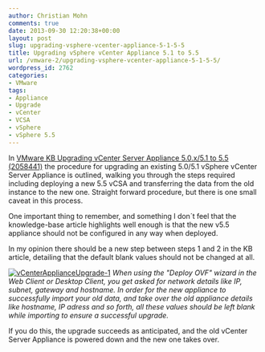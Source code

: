 ```yaml
---
author: Christian Mohn
comments: true
date: 2013-09-30 12:20:38+00:00
layout: post
slug: upgrading-vsphere-vcenter-appliance-5-1-5-5
title: Upgrading vSphere vCenter Appliance 5.1 to 5.5
url: /vmware-2/upgrading-vsphere-vcenter-appliance-5-1-5-5/
wordpress_id: 2762
categories:
- VMware
tags:
- Appliance
- Upgrade
- vCenter
- VCSA
- vSphere
- vSphere 5.5
---
```


In [VMware KB Upgrading vCenter Server Appliance 5.0.x/5.1 to 5.5 (2058441)](http://kb.vmware.com/selfservice/microsites/search.do?language=en_US&cmd=displayKC&externalId=2058441) the procedure for upgrading an existing 5.0/5.1 vSphere vCenter Server Appliance is outlined, walking you through the steps required including deploying a new 5.5 vCSA and transferring the data from the old instance to the new one. Straight forward procedure, but there is one small caveat in this process.

One important thing to remember, and something I don´t feel that the knowledge-base article highlights well enough is that the new v5.5 appliance should not be configured in any way when deployed.

In my opinion there should be a new step between steps 1 and 2 in the KB article, detailing that the default blank values should not be changed at all.

[![vCenterApplianceUpgrade-1](/img/vCenterApplianceUpgrade-1-150x150.png)](/img/vCenterApplianceUpgrade-1.png)
_When using the "Deploy OVF" wizard in the Web Client or Desktop Client, you get asked for network details like IP, subnet, gateway and hostname. In order for the new appliance to successfully import your old data, and take over the old appliance details like hostname, IP adress and so forth, all these values should be left blank while importing to ensure a successful upgrade._

If you do this, the upgrade succeeds as anticipated, and the old vCenter Server Appliance is powered down and the new one takes over.
